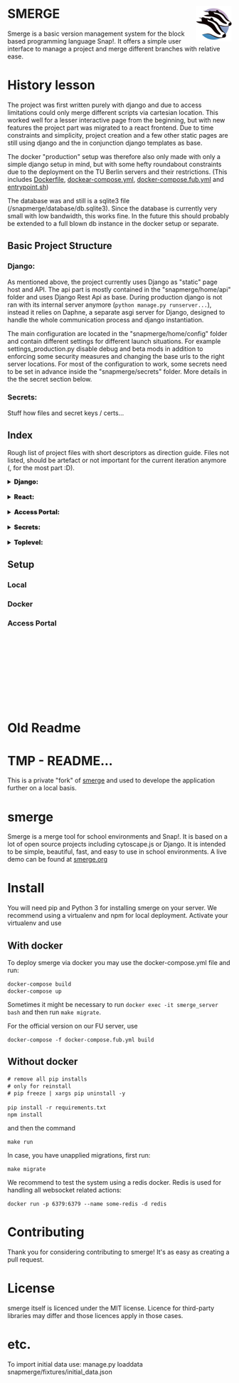 # SMERGE <img height=80px align="right" src="./snapmerge/static/icon/logo_norm.svg" />
Smerge is a basic version management system for the block based programming language Snap!. It offers a simple user interface to manage a project and merge different branches with relative ease.

# History lesson
The project was first written purely with django and due to access limitations could only merge different scripts via cartesian location. This worked well for a lesser interactive page from the beginning, but with new features the project part was migrated to a react frontend. Due to time constraints and simplicity, project creation and a few other static pages are still using django and the in conjunction django templates as base.

The docker "production" setup was therefore also only made with only a simple django setup in mind, but with some hefty roundabout constraints due to the deployment on the TU Berlin servers and their restrictions. (This includes  [Dockerfile](/Dockerfile), [dockear-compose.yml](/docker-compose.yml), [docker-compose.fub.yml](/docker-compose.fub.yml) and [entrypoint.sh](/entrypoint.sh))

The database was and still is a sqlite3 file (/snapmerge/database/db.sqlite3). Since the database is currently very small with low bandwidth, this works fine. In the future this should probably be extended to a full blown db instance in the docker setup or separate.

## Basic Project Structure
### Django:
As mentioned above, the project currently uses Django as "static" page host and API. The api part is mostly contained in the "snapmerge/home/api" folder and uses Django Rest Api as base. During production django is not ran with its internal server anymore (```python manage.py runserver...```), instead it relies on Daphne, a separate asgi server for Django, designed to handle the whole communication process and django instantiation.

The main configuration are located in the "snapmerge/home/config" folder and contain different settings for different launch situations. For example settings_production.py disable debug and beta mods in addition to enforcing some security measures and changing the base urls to the right server locations. For most of the configuration to work, some secrets need to be set in advance inside the "snapmerge/secrets" folder. More details in the the secret section below.

### Secrets:
Stuff how files and secret keys / certs...


## Index
Rough list of project files with short descriptors as direction guide. Files not listed, should be artefact or not important for the current iteration anymore (, for the most part :D).

<details>
<summary><span style="font-weight: 900;">Django:</summary>
<br>

| File / Folder | Short description |
| ---------- | ----------------- |
| 📁 snapmerge | Base folder for the Django project |
| &nbsp;&nbsp;&nbsp;&nbsp;📁 config | Mostly config root |
| &nbsp;&nbsp;&nbsp;&nbsp;&nbsp;&nbsp;&nbsp;&nbsp;📄 asgi.py | Setup for the asgi server (needed step and "routing" for the SSE in the sync) |
| &nbsp;&nbsp;&nbsp;&nbsp;&nbsp;&nbsp;&nbsp;&nbsp;📄 Custom...ware.py | Inserts ids as object for the SSE part |
| &nbsp;&nbsp;&nbsp;&nbsp;&nbsp;&nbsp;&nbsp;&nbsp;📄 settings_*.py | Configs for different launch settings |
| &nbsp;&nbsp;&nbsp;&nbsp;&nbsp;&nbsp;&nbsp;&nbsp;📄 urls.py | Top level Django url pattern file |
| &nbsp;&nbsp;&nbsp;&nbsp;&nbsp;&nbsp;&nbsp;&nbsp;📄 wsgi*.py | Artefact from old connection handling |
| &nbsp;&nbsp;&nbsp;&nbsp;📁 database | Contains sqlite3 db file (only exists after first run...) |
| &nbsp;&nbsp;&nbsp;&nbsp;📁 home | Main Django and merger logic |
| &nbsp;&nbsp;&nbsp;&nbsp;&nbsp;&nbsp;&nbsp;&nbsp;📄 admin.py | Extra table definitions for admin panel |
| &nbsp;&nbsp;&nbsp;&nbsp;&nbsp;&nbsp;&nbsp;&nbsp;📄 ancestors.py | Used by old merger to determine ancestors in segments |
| &nbsp;&nbsp;&nbsp;&nbsp;&nbsp;&nbsp;&nbsp;&nbsp;📄 apps.py | Django app definition for the snapmerge project |
| &nbsp;&nbsp;&nbsp;&nbsp;&nbsp;&nbsp;&nbsp;&nbsp;📄 consumers.py | Endpoint for Server Sent Event setup and messaging |
| &nbsp;&nbsp;&nbsp;&nbsp;&nbsp;&nbsp;&nbsp;&nbsp;📄 forms.py | Django form definitions |
| &nbsp;&nbsp;&nbsp;&nbsp;&nbsp;&nbsp;&nbsp;&nbsp;📄 models.py | Django db entry (table) definitions (Only update db with this as base and then run the django migration commands) |
| &nbsp;&nbsp;&nbsp;&nbsp;&nbsp;&nbsp;&nbsp;&nbsp;📄 routing.py | Artefact from old sync try with websockets |
| &nbsp;&nbsp;&nbsp;&nbsp;&nbsp;&nbsp;&nbsp;&nbsp;📄 urls.py | Url path definitions for most app endpoints |
| &nbsp;&nbsp;&nbsp;&nbsp;&nbsp;&nbsp;&nbsp;&nbsp;📄 views.py | All app endpoints connected to the paths from urls |
| &nbsp;&nbsp;&nbsp;&nbsp;&nbsp;&nbsp;&nbsp;&nbsp;📄 xmltools.py | old merger utility (still used for sync button injection) |
| &nbsp;&nbsp;&nbsp;&nbsp;📁 media | Contains all static user uploaded / created snap files and merge conflict files |
| &nbsp;&nbsp;&nbsp;&nbsp;📁 static | Contains js, css and more static page related files for django |
| &nbsp;&nbsp;&nbsp;&nbsp;📁 templates | Contains template bases for all used Django pages |
| &nbsp;&nbsp;&nbsp;&nbsp;📄 manage.py | Entry and management point of django app |
</details>

<br>

<details>
<summary><span style="font-weight: 900;">React:</summary>
<br>

| File / Folder | Short description |
| ---------- | ----------------- |
| 📁 react_extension | Contains the frontend code for the react extension (vite) |
| &nbsp;&nbsp;&nbsp;&nbsp;📁 public | Contains public accessible files like language or images |
| &nbsp;&nbsp;&nbsp;&nbsp;&nbsp;&nbsp;&nbsp;&nbsp;📁 csnap | Copy of snap for diff view (lower strain on snaps onw server) |
| &nbsp;&nbsp;&nbsp;&nbsp;&nbsp;&nbsp;&nbsp;&nbsp;📁 img | Contain the help menu resources |
| &nbsp;&nbsp;&nbsp;&nbsp;&nbsp;&nbsp;&nbsp;&nbsp;📁 locales | Contain the language files, used by i18next |
| &nbsp;&nbsp;&nbsp;&nbsp;📁 src | Contains all react (typescript) components (very bad sorted :P) |
| &nbsp;&nbsp;&nbsp;&nbsp;&nbsp;&nbsp;&nbsp;&nbsp;📁 csnap | Copy of snap for diff view (lower strain on snaps onw server) |
| &nbsp;&nbsp;&nbsp;&nbsp;📄 index.html | Base and entry point for the react app |
| &nbsp;&nbsp;&nbsp;&nbsp;📄 package.json | Contains list of all needed node packages |
| &nbsp;&nbsp;&nbsp;&nbsp;📄 tsconfig.json | linter and compile configs |
| &nbsp;&nbsp;&nbsp;&nbsp;📄 vite.config.ts | vite config |
</details>

<br>

<details>
<summary><span style="font-weight: 900;">Access Portal:</summary>
<br>

| File / Folder | Short description |
| ---------- | ----------------- |
| 📁 ... | ... |
| &nbsp;&nbsp;&nbsp;&nbsp;📄 ... | ... |
</details>

<br>

<details>
<summary><span style="font-weight: 900;">Secrets:</summary>
<br>

| File / Folder | Short description |
| ---------- | ----------------- |
| 📁 secrets | Top level folder |
| &nbsp;&nbsp;&nbsp;&nbsp;📁 rasp_certs | Contains ssl certificates for the public nginx server (mostly for docker) |
| &nbsp;&nbsp;&nbsp;&nbsp;&nbsp;&nbsp;&nbsp;&nbsp;📄 fullchain.pem | Public ssl key for nginx |
| &nbsp;&nbsp;&nbsp;&nbsp;&nbsp;&nbsp;&nbsp;&nbsp;📄 privkey.pem | Private ssl key for nginx |
| &nbsp;&nbsp;&nbsp;&nbsp;📁 rasp_ssh | Contains ssh certificate stuff for the Access Portal |
| &nbsp;&nbsp;&nbsp;&nbsp;&nbsp;&nbsp;&nbsp;&nbsp;📄 id_rsa | Private key connected to the public (store only inside the container) |
| &nbsp;&nbsp;&nbsp;&nbsp;&nbsp;&nbsp;&nbsp;&nbsp;📄 id_rsa.pub | Ssh public key (needs to be added to your github repo) |
| &nbsp;&nbsp;&nbsp;&nbsp;&nbsp;&nbsp;&nbsp;&nbsp;📄 known_hosts | Current github public keys for a github webhook with the Access Portal |
| &nbsp;&nbsp;&nbsp;&nbsp;📁 smerge | Contains secret json |
| &nbsp;&nbsp;&nbsp;&nbsp;&nbsp;&nbsp;&nbsp;&nbsp;📄 secrets.smerge.json | Contains important django config parts like sec.key, email host pw and email api key |
</details>

<br>

<details>
<summary><span style="font-weight: 900;">Toplevel:</summary>
<br>

| File / Folder | Short description |
| ---------- | ----------------- |
| 📁 data | multiple nginx configs (old and new) |
| 📄 docker-compose-access.yml | Compose file for the Access Portal |
| 📄 docker-compose-local-nginx.yml | Compose for a local nginx router |
| 📄 docker-compose-mail-dummy.yml | Used for mail relay activation (for us mailjet) |
| 📄 docker-compose-prod.yml | New production setup (make sure to compile React before build) |
| 📄 docker-compose.fub.yml | Old Berlin setup |
| 📄 docker-compose.yml | Old local docker build |
| 📄 ... | ...|
</details>


## Setup
### Local
### Docker
### Access Portal


<br>
<br>
<br>
<br>
<br>
<br>
<br>
<br>
<br>

# Old Readme
# TMP - README...
This is a private "fork" of [smerge](https://github.com/manzanillo/smerge) and used to develope the application further on a local basis.

# smerge

Smerge is a merge tool for school environments and Snap!. It is based on a lot of open source projects including cytoscape.js or Django. It is intended to be simple, beautiful, fast, and easy to use in school environments. A live demo can be found at [smerge.org](https://smerge.org)

# Install

You will need pip and Python 3 for installing smerge on your server.
We recommend using a virtualenv and npm for local deployment. Activate your virtualenv and use

## With docker

To deploy smerge via docker you may use the docker-compose.yml file and run:

```
docker-compose build
docker-compose up
```

Sometimes it might be necessary to run `docker exec -it smerge_server bash` and then run `make migrate`.

For the official version on our FU server, use

```
docker-compose -f docker-compose.fub.yml build
```

## Without docker

```
# remove all pip installs
# only for reinstall
# pip freeze | xargs pip uninstall -y

pip install -r requirements.txt
npm install
```

and then the command

```
make run
```

In case, you have unapplied migrations, first run:

```
make migrate
```

We recommend to test the system using a redis docker. Redis is used for handling all websocket related actions:

```
docker run -p 6379:6379 --name some-redis -d redis
```

# Contributing

Thank you for considering contributing to smerge! It's as easy as creating a pull request.

# License

smerge itself is licenced under the MIT license. Licence for third-party libraries may differ and those licences apply in those cases.

# etc.

To import initial data use:
manage.py loaddata snapmerge/fixtures/initial_data.json
